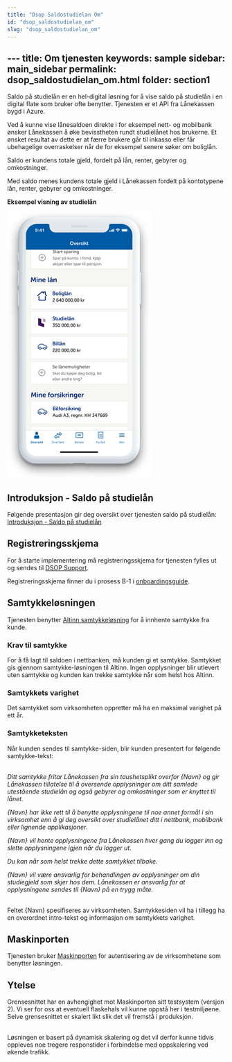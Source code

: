 ```yaml
---
title: "Dsop Saldostudielan Om"
id: "dsop_saldostudielan_om"
slug: "dsop_saldostudielan_om"
---
```


﻿---
title: Om tjenesten
keywords: sample
sidebar: main_sidebar
permalink: dsop_saldostudielan_om.html
folder: section1
---

Saldo på studielån er en hel-digital løsning for å vise saldo på studielån i en digital flate som bruker ofte benytter. Tjenesten er et API fra Lånekassen bygd i Azure.

Ved å kunne vise lånesaldoen direkte i for eksempel nett- og mobilbank ønsker Lånekassen å øke bevisstheten rundt studielånet hos brukerne. Et ønsket resultat av dette er at færre brukere går til inkasso eller får ubehagelige overraskelser når de for eksempel senere søker om boliglån. 

Saldo er kundens totale gjeld, fordelt på lån, renter, gebyrer og omkostninger.


Med saldo menes kundens totale gjeld i Lånekassen fordelt på kontotypene lån, renter, gebyrer og omkostninger.

**Eksempel visning av studielån**

[![alt text](images/studielan.png "studielån")](images/studielan.png)


## Introduksjon - Saldo på studielån
Følgende presentasjon gir deg oversikt over tjenesten saldo på studielån: [Introduksjon - Saldo på studielån](assets/DSOP-Introduksjon-til-Saldo-på-studielån.pdf)

## Registreringsskjema

For å starte implementering må registreringsskjema for tjenesten fylles ut og sendes til [DSOP Support](https://online3.superoffice.com/Cust28770/CS/scripts/customer.fcgi?_sf=0&custSessionKey=&customerLang=no&noCookies=true). 

Registreringsskjema finner du i prosess B-1 i [onboardingsguide](https://dokumentasjon.dsop.no/dsop_saldostudielan_onboarding.html#b---registrering-og-avtaleinng%C3%A5else).

## Samtykkeløsningen
Tjenesten benytter [Altinn samtykkeløsning](https://altinn.github.io/docs/utviklingsguider/samtykke/datakonsument/) for å innhente samtykke fra kunde. 

### Krav til samtykke

For å få lagt til saldoen i nettbanken, må kunden gi et samtykke. Samtykket gis gjennom samtykke-løsningen til Altinn. Ingen opplysninger blir utlevert uten samtykke og kunden kan trekke samtykke når som helst hos Altinn.

### Samtykkets varighet

Det samtykket som virksomheten oppretter må ha en maksimal varighet på ett år.

### Samtykketeksten

Når kunden sendes til samtykke-siden, blir kunden presentert for følgende samtykke-tekst:<br><br>

*Ditt samtykke fritar Lånekassen fra sin taushetsplikt overfor {Navn} og gir Lånekassen tillatelse til å oversende opplysninger om ditt samlede utestående studielån og også gebyrer og omkostninger som er knyttet til lånet.*

*{Navn} har ikke rett til å benytte opplysningene til noe annet formål i sin virksomhet enn å gi deg oversikt over studielånet ditt i nettbank, mobilbank eller lignende applikasjoner*.

*{Navn} vil hente opplysningene fra Lånekassen hver gang du logger inn og slette opplysningene igjen når du logger ut.*

*Du kan når som helst trekke dette samtykket tilbake.*

*{Navn} vil være ansvarlig for behandlingen av opplysninger om din studiegjeld som skjer hos dem. Lånekassen er ansvarlig for at opplysningene sendes til {Navn} på en trygg måte.*<br><br>


Feltet {Navn} spesifiseres av virksomheten. Samtykkesiden vil ha i tillegg ha en overordnet intro-tekst og informasjon om samtykkets varighet.


## Maskinporten
Tjenesten bruker [Maskinporten](https://samarbeid.digdir.no/maskinporten/dette-er-maskinporten/96) for autentisering av de virksomhetene som benytter løsningen.

## Ytelse

Grensesnittet har en avhengighet mot Maskinporten sitt testsystem (versjon 2). Vi ser for oss at eventuell flaskehals vil kunne oppstå her i testmiljøene. Selve grensesnittet er skalert likt slik det vil fremstå i produksjon. <br> <br>

Løsningen er basert på dynamisk skalering og det vil derfor kunne tidvis oppleves noe tregere responstider i forbindelse med oppskalering ved økende trafikk.
